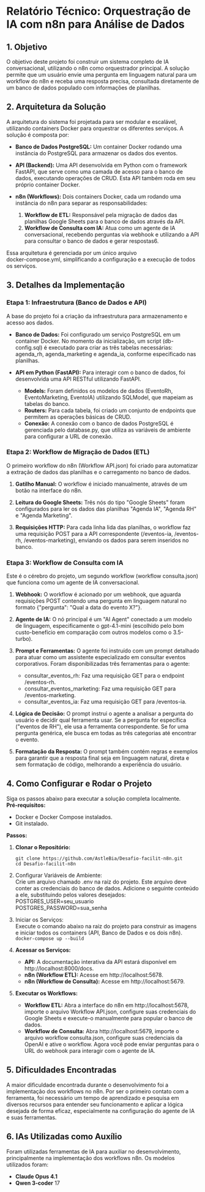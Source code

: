 # **Relatório Técnico: Orquestração de IA com n8n para Análise de Dados**

## **1. Objetivo**

O objetivo deste projeto foi construir um sistema completo de IA
conversacional, utilizando o n8n como orquestrador principal. A solução
permite que um usuário envie uma pergunta em linguagem natural para um
workflow do n8n e receba uma resposta precisa, consultada diretamente de
um banco de dados populado com informações de planilhas.

## **2. Arquitetura da Solução**

A arquitetura do sistema foi projetada para ser modular e escalável,
utilizando containers Docker para orquestrar os diferentes serviços. A
solução é composta por:

-   **Banco de Dados PostgreSQL:** Um container Docker rodando uma
    instância do PostgreSQL para armazenar os dados dos eventos.

-   **API (Backend):** Uma API desenvolvida em Python com o framework
    FastAPI, que serve como uma camada de acesso para o banco de dados,
    executando operações de CRUD.
    Esta API também roda em seu próprio container Docker.

-   **n8n (Workflows):** Dois containers Docker, cada um rodando uma
    instância do n8n para separar as responsabilidades:

    1.  **Workflow de ETL:** Responsável pela migração de dados das
        planilhas Google Sheets para o banco de dados através da API.
    2.  **Workflow de Consulta com IA:** Atua como um agente de IA
        conversacional, recebendo perguntas via webhook e utilizando a
        API para consultar o banco de dados e gerar respostas6.

Essa arquitetura é gerenciada por um único arquivo\
docker-compose.yml, simplificando a configuração e a execução de todos
os serviços.

## **3. Detalhes da Implementação**

### **Etapa 1: Infraestrutura (Banco de Dados e API)**

A base do projeto foi a criação da infraestrutura para armazenamento e
acesso aos dados.

-   **Banco de Dados:** Foi configurado um serviço PostgreSQL em um
    container Docker. No momento da inicialização, um script (db-config.sql) é executado para criar as três tabelas necessárias:
    agenda_rh, agenda_marketing e agenda_ia, conforme especificado nas
    planilhas.

-   **API em Python (FastAPI):** Para interagir com o banco de dados,
    foi desenvolvida uma API RESTful utilizando FastAPI.

    -   **Models:** Foram definidos os modelos de dados (EventoRh,
        EventoMarketing, EventoIA) utilizando SQLModel, que mapeiam as
        tabelas do banco.
    -   **Routers:** Para cada tabela, foi criado um conjunto de
        endpoints que permitem as operações básicas de CRUD.
    -   **Conexão:** A conexão com o banco de dados PostgreSQL é
        gerenciada pelo database.py, que utiliza as variáveis de
        ambiente para configurar a URL de conexão.

### **Etapa 2: Workflow de Migração de Dados (ETL)**

O primeiro workflow do n8n (Workflow API.json) foi criado para
automatizar a extração de dados das planilhas e o carregamento no banco
de dados.

1.  **Gatilho Manual:** O workflow é iniciado manualmente, através de um
    botão na interface do n8n.

2.  **Leitura do Google Sheets:** Três nós do tipo "Google Sheets" foram
    configurados para ler os dados das planilhas "Agenda IA", "Agenda
    RH" e "Agenda Marketing".

3.  **Requisições HTTP:** Para cada linha lida das planilhas, o workflow
    faz uma requisição POST para a API correspondente (/eventos-ia,
    /eventos-rh, /eventos-marketing), enviando os dados para serem
    inseridos no banco.

### **Etapa 3: Workflow de Consulta com IA**

Este é o cérebro do projeto, um segundo workflow (workflow
consulta.json) que funciona como um agente de IA conversacional.

1.  **Webhook:** O workflow é acionado por um webhook, que aguarda
    requisições POST contendo uma pergunta em linguagem natural no
    formato {"pergunta": "Qual a data do evento X?"}.

2.  **Agente de IA:** O nó principal é um "AI Agent" conectado a um
    modelo de linguagem, especificamente o gpt-4.1-mini (escolhido pelo
    bom custo-benefício em comparação com outros modelos como o
    3.5-turbo).

3.  **Prompt e Ferramentas:** O agente foi instruído com um prompt
    detalhado para atuar como um assistente especializado em consultar
    eventos corporativos. Foram disponibilizadas três ferramentas para o
    agente:

    -   consultar_eventos_rh: Faz uma requisição GET para o endpoint
        /eventos-rh.
    -   consultar_eventos_marketing: Faz uma requisição GET para
        /eventos-marketing.
    -   consultar_eventos_ia: Faz uma requisição GET para /eventos-ia.

4.  **Lógica de Decisão:** O prompt instrui o agente a analisar a
    pergunta do usuário e decidir qual ferramenta usar. Se a pergunta
    for específica ("eventos de RH"), ele usa a ferramenta
    correspondente. Se for uma pergunta genérica, ele busca em todas as
    três categorias até encontrar o evento.

5.  **Formatação da Resposta:** O prompt também contém regras e exemplos
    para garantir que a resposta final seja em linguagem natural, direta
    e sem formatação de código, melhorando a experiência do
    usuário.

## **4. Como Configurar e Rodar o Projeto**

Siga os passos abaixo para executar a solução completa localmente.\
**Pré-requisitos:**

-   Docker e Docker Compose instalados.
-   Git instalado.

**Passos:**

1.  **Clonar o Repositório:**
    ```
    git clone https://github.com/AstleBia/Desafio-facilit-n8n.git
    cd Desafio-facilit-n8n
    ```

2.  Configurar Variáveis de Ambiente:\
    Crie um arquivo chamado .env na raiz do projeto. Este arquivo deve conter as credenciais do banco
    de dados. Adicione o seguinte conteúdo a ele, substituindo pelos
    valores desejados:\
    POSTGRES_USER=seu_usuario\
    POSTGRES_PASSWORD=sua_senha

3.  Iniciar os Serviços:\
    Execute o comando abaixo na raiz do projeto para construir as
    imagens e iniciar todos os containers (API, Banco de Dados e os
    dois n8n).\
    `
    docker-compose up --build
    `
4.  **Acessar os Serviços:**

    -   **API:** A documentação interativa da API estará disponível em
        http://localhost:8000/docs.
    -   **n8n (Workflow ETL):** Acesse em http://localhost:5678.
    -   **n8n (Workflow de Consulta):** Acesse em
        http://localhost:5679.

5.  **Executar os Workflows:**

    -   **Workflow ETL:** Abra a interface do n8n em
        http://localhost:5678, importe o arquivo Workflow API.json,
        configure suas credenciais do Google Sheets e execute-o
        manualmente para popular o banco de dados.
    -   **Workflow de Consulta:** Abra http://localhost:5679, importe o
        arquivo workflow consulta.json, configure suas credenciais da
        OpenAI e ative o workflow. Agora você pode enviar perguntas para
        o URL do webhook para interagir com o agente de IA.

## **5. Dificuldades Encontradas**

A maior dificuldade encontrada durante o desenvolvimento foi a
implementação dos workflows no n8n. Por ser o primeiro contato com a
ferramenta, foi necessário um tempo de aprendizado e pesquisa em
diversos recursos para entender seu funcionamento e aplicar a lógica
desejada de forma eficaz, especialmente na configuração do agente de IA
e suas ferramentas.

## **6. IAs Utilizadas como Auxílio**

Foram utilizadas ferramentas de IA para auxiliar no desenvolvimento, principalmente na
implementação dos workflows n8n. Os modelos utilizados foram:

-   **Claude Opus 4.1**
-   **Qwen 3-coder** 17
